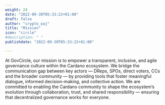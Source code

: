 ```yaml
---
weight: 24
date: "2022-09-30T05:33:22+01:00"
draft: false
author: "crypto_oaj"
title: "Mission"
icon: "circle"
#description: " "
publishdate: "2022-09-30T05:33:22+01:00"

---
```



At GovCircle, our mission is to empower a transparent, inclusive, and agile governance culture within the Cardano ecosystem. We bridge the communication gap between key actors — DReps, SPOs, direct voters, CCs and the broader community — by providing tools that foster meaningful dialogue, informed decision-making, and collective action. We are committed to enabling the Cardano community to shape the ecosystem’s evolution through collaboration, trust, and shared responsibility — ensuring that decentralized governance works for everyone.